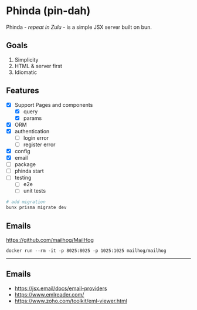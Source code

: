 # Phinda (pin-dah)

Phinda - _repeat in Zulu_ - is a simple JSX server built on bun.

## Goals

1. Simplicity
1. HTML & server first
1. Idiomatic

## Features

- [x] Support Pages and components
  - [x] query
  - [x] params
- [x] ORM
- [x] authentication
  - [ ] login error
  - [ ] register error
- [x] config
- [x] email
- [ ] package
- [ ] phinda start
- [ ] testing
  - [ ] e2e
  - [ ] unit tests

```bash
# add migration
bunx prisma migrate dev
```

## Emails

https://github.com/mailhog/MailHog

```
docker run --rm -it -p 8025:8025 -p 1025:1025 mailhog/mailhog
```

---

## Emails

- https://jsx.email/docs/email-providers
- https://www.emlreader.com/
- https://www.zoho.com/toolkit/eml-viewer.html
